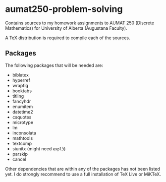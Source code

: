 # aumat250-problem-solving
Contains sources to my homework assignments to AUMAT 250 (Discrete Mathematics) for University of Alberta (Augustana Faculty).

A TeX distribution is required to compile each of the sources.

## Packages
The following packages that will be needed are:
- biblatex
- hyperref
- wrapfig
- booktabs
- titling
- fancyhdr
- enumitem
- datetime2
- csquotes
- microtype
- lm
- inconsolata
- mathtools
- textcomp
- siunitx (might need `expl3`)
- parskip
- cancel

Other dependencies that are within any of the packages has not been listed yet. I do strongly recommend to use a full installation of TeX Live or MiKTeX.

